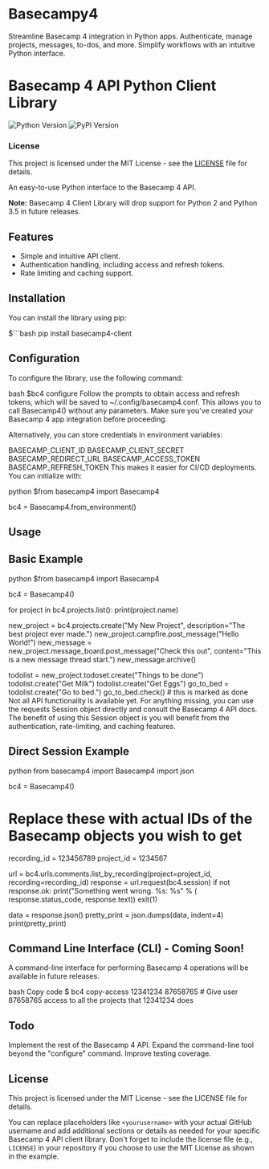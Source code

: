 # Basecampy4
Streamline Basecamp 4 integration in Python apps. Authenticate, manage projects, messages, to-dos, and more. Simplify workflows with an intuitive Python interface.
# Basecamp 4 API Python Client Library

![Python Version](https://img.shields.io/badge/Python-3.11-blue.svg)
![PyPI Version](https://img.shields.io/pypi/v/basecamp4-client)
### License

This project is licensed under the MIT License - see the [LICENSE](LICENSE) file for details.

An easy-to-use Python interface to the Basecamp 4 API.

**Note:** Basecamp 4 Client Library will drop support for Python 2 and Python 3.5 in future releases.

## Features

- Simple and intuitive API client.
- Authentication handling, including access and refresh tokens.
- Rate limiting and caching support.

## Installation

You can install the library using pip:

$```bash
pip install basecamp4-client

## Configuration
To configure the library, use the following command:

bash
$bc4 configure
Follow the prompts to obtain access and refresh tokens, which will be saved to ~/.config/basecamp4.conf. This allows you to call Basecamp4() without any parameters. Make sure you've created your Basecamp 4 app integration before proceeding.

Alternatively, you can store credentials in environment variables:

BASECAMP_CLIENT_ID
BASECAMP_CLIENT_SECRET
BASECAMP_REDIRECT_URL
BASECAMP_ACCESS_TOKEN
BASECAMP_REFRESH_TOKEN
This makes it easier for CI/CD deployments. You can initialize with:

python
$from basecamp4 import Basecamp4

bc4 = Basecamp4.from_environment()

## Usage
## Basic Example
python
$from basecamp4 import Basecamp4

bc4 = Basecamp4()

for project in bc4.projects.list():
    print(project.name)

new_project = bc4.projects.create("My New Project",
                                  description="The best project ever made.")
new_project.campfire.post_message("Hello World!")
new_message = new_project.message_board.post_message("Check this out",
                                                     content="This is a new message thread start.")
new_message.archive()

todolist = new_project.todoset.create("Things to be done")
todolist.create("Get Milk")
todolist.create("Get Eggs")
go_to_bed = todolist.create("Go to bed.")
go_to_bed.check()  # this is marked as done
Not all API functionality is available yet. For anything missing, you can use the requests Session object directly and consult the Basecamp 4 API docs. The benefit of using this Session object is you will benefit from the authentication, rate-limiting, and caching features.
## Direct Session Example
python
from basecamp4 import Basecamp4
import json

bc4 = Basecamp4()

# Replace these with actual IDs of the Basecamp objects you wish to get
recording_id = 123456789
project_id = 1234567

url = bc4.urls.comments.list_by_recording(project=project_id,
                                          recording=recording_id)
response = url.request(bc4.session)
if not response.ok:
    print("Something went wrong. %s: %s" % (
    response.status_code, response.text))
    exit(1)

data = response.json()
pretty_print = json.dumps(data, indent=4)
print(pretty_print)
## Command Line Interface (CLI) - Coming Soon!
A command-line interface for performing Basecamp 4 operations will be available in future releases.

bash
Copy code
$ bc4 copy-access 12341234 87658765  # Give user 87658765 access to all the projects that 12341234 does
## Todo
Implement the rest of the Basecamp 4 API.
Expand the command-line tool beyond the "configure" command.
Improve testing coverage.
## License
This project is licensed under the MIT License - see the LICENSE file for details.

You can replace placeholders like `<yourusername>` with your actual GitHub username and add additional sections or details as needed for your specific Basecamp 4 API client library. Don't forget to include the license file (e.g., `LICENSE`) in your repository if you choose to use the MIT License as shown in the example.
